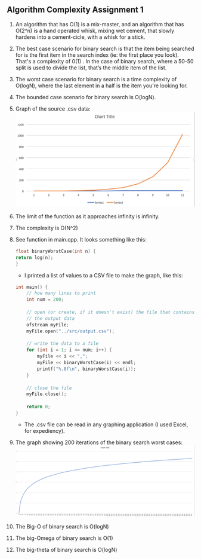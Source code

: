 ﻿Algorithm Complexity Assignment 1
--
1. An algorithm that has O(1) is a mix-master, and an algorithm that has O(2^n) is a hand operated whisk, mixing wet cement, that slowly hardens into a cement-cicle, with a whisk for a stick.

2. The best case scenario for binary search is that the item being searched for is the first item in the search index (ie: the first place you look). That's a complexity of 0(1) . In the case of binary search, where a 50-50 split is used to divide the list, that’s the middle item of the list.

3. The worst case scenario for binary search is a time complexity of O(logN), where the last element in a half is the item you're looking for.

4. The bounded case scenario for binary search is O(logN).

5. Graph of the source .csv data:
    ![See chart](../5_Source_Data_Graph.png)

6. The limit of the function as it approaches infinity is infinity.

7. The complexity is O(N^2)

8. See function in main.cpp. It looks something like this:

    ```cpp
    float binaryWorstCase(int n) {
    return log(n);
    }
    ```

    - I printed a list of values to a CSV file to make the graph, like this: 

    ```cpp
    int main() {
        // how many lines to print
        int num = 200;
    
        // open (or create, if it doesn't exist) the file that contains 
        // the output data
        ofstream myFile;
        myFile.open("../src/output.csv");
    
        // write the data to a file
        for (int i = 1; i <= num; i++) {
            myFile << i << ",";
            myFile << binaryWorstCase(i) << endl;
            printf("%.8f\n", binaryWorstCase(i));
        }
    
        // close the file
        myFile.close();
    
        return 0;
    }
    ```

    - The .csv file can be read in any graphing application (I used Excel, for expediency). 

9. The graph showing 200 iterations of the binary search worst cases: 
    ![See Chart](../9_binary_worst_case_graph.png)

10. The Big-O of binary search is O(logN)

11. The big-Omega of binary search is O(1)

12. The big-theta of binary search is O(logN) 
